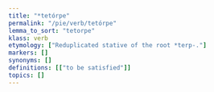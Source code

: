 ```yaml
---
title: "*tetórpe"
permalink: "/pie/verb/tetórpe"
lemma_to_sort: "tetorpe"
klass: verb
etymology: ["Reduplicated stative of the root *terp-."]
markers: []
synonyms: []
definitions: [["to be satisfied"]]
topics: []
---
```

